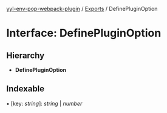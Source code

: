 [yyl-env-pop-webpack-plugin](../README.md) / [Exports](../modules.md) / DefinePluginOption

# Interface: DefinePluginOption

## Hierarchy

* **DefinePluginOption**

## Indexable

▪ [key: *string*]: *string* \| *number*

